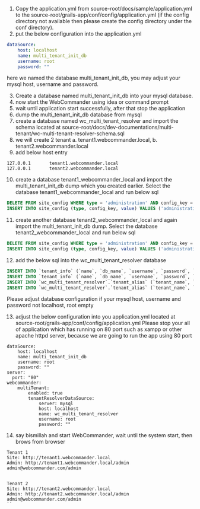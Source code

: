 1. Copy the application.yml from source-root/docs/sample/application.yml to the source-root/grails-app/conf/config/application.yml
(if the config directory not available then please create the config directory under the conf directory).
2. put the below configuration into the application.yml

```yml
dataSource:
    host: localhost
    name: multi_tenant_init_db
    username: root
    password: ""
```

here we named the database multi_tenant_init_db, you may adjust your mysql host, username and password.

3. Create a database named multi_tenant_init_db into your mysql database.
4. now start the WebCommander using idea or command prompt
5. wait until application start successfully, after that stop the application 
6. dump the multi_tenant_init_db database from mysql
7. create a database named wc_multi_tenant_resolver and import the schema located at source-root/docs/dev-documentations/multi-tenant/wc-multi-tenant-resolver-schema.sql
8. we will create 2 tenant a. tenant1.webcommander.local, b. tenant2.webcommander.local
9. add below host entry 
```
127.0.0.1       tenant1.webcommander.local
127.0.0.1       tenant2.webcommander.local
```
10. create a database tenant1_webcommander_local and import the multi_tenant_init_db dump which you created earlier. Select the database tenant1_webcommander_local and run
below sql
```sql
DELETE FROM site_config WHERE type = 'administration' AND config_key = 'baseurl';
INSERT INTO site_config (type, config_key, value) VALUES ('administration', 'baseurl', 'http://tenant1.webcommander.local');
```

11. create another database tenant2_webcommander_local and again import the multi_tenant_init_db dump. Select the database tenant2_webcommander_local and run
below sql
```sql
DELETE FROM site_config WHERE type = 'administration' AND config_key = 'baseurl';
INSERT INTO site_config (type, config_key, value) VALUES ('administration', 'baseurl', 'http://tenant2.webcommander.local');
```

12. add the below sql into the wc_multi_tenant_resolver database
```sql
INSERT INTO `tenant_info` (`name`, `db_name`, `username`, `password`, `host`, `server`, `id`, `active`) VALUES ('tenant1.webcommander.local', 'tenant1_webcommander_local', 'root', '', 'localhost', 'mysql', 'tenant01', b'1');
INSERT INTO `tenant_info` (`name`, `db_name`, `username`, `password`, `host`, `server`, `id`, `active`) VALUES ('tenant2.webcommander.local', 'tenant2_webcommander_local', 'root', '', 'localhost', 'mysql', 'tenant02', b'1');
INSERT INTO `wc_multi_tenant_resolver`.`tenant_alias` (`tenant_name`, `alias`) VALUES ('tenant1.webcommander.local', 'tenant1.webcommander.local');
INSERT INTO `wc_multi_tenant_resolver`.`tenant_alias` (`tenant_name`, `alias`) VALUES ('tenant2.webcommander.local', 'tenant2.webcommander.local');
```
Please adjust database configuration if your mysql host, username and password not localhost, root empty

13. adjust the below configuration into you application.yml located at source-root/grails-app/conf/config/application.yml
Please stop your all of application which has running on 80 port such as xampp or other apache httpd server, because we are going to run the app using 80 port

```
dataSource:
    host: localhost
    name: multi_tenant_init_db
    username: root
    password: ""
server:
  port: "80"
webcommander:
    multiTenant:
        enabled: true
        tenantResolverDataSource:
            server: mysql
            host: localhost
            name: wc_multi_tenant_resolver
            username: root
            password: ""
```

14. say bismillah and start WebCommander, wait until the system start, then brows from browser 
```
Tenant 1 
Site: http://tenant1.webcommander.local
Admin: http://tenant1.webcommander.local/admin
admin@webcommander.com/admin


Tenant 2
Site: http://tenant2.webcommander.local
Admin: http://tenant2.webcommander.local/admin
admin@webcommander.com/admin
``
